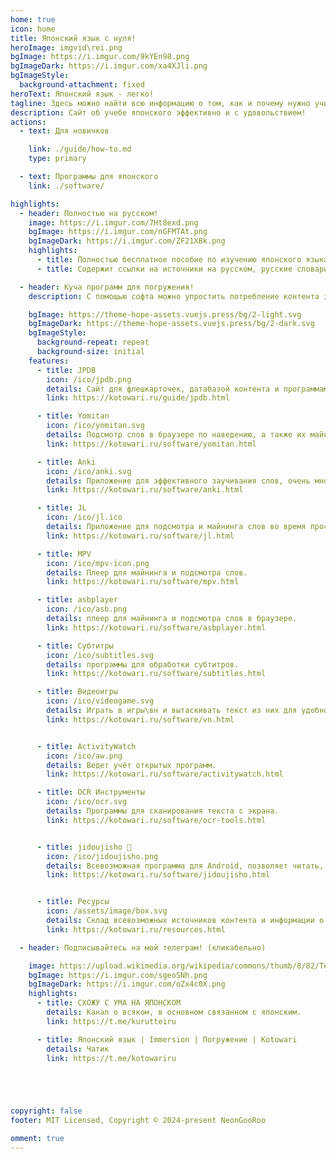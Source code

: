 ```yaml
---
home: true
icon: home
title: Японский язык с нуля! 
heroImage: imgvid\rei.png
bgImage: https://i.imgur.com/9kYEn98.png
bgImageDark: https://i.imgur.com/xa4XJli.png
bgImageStyle:
  background-attachment: fixed
heroText: Японский язык - легко! 
tagline: Здесь можно найти всю информацию о том, как и почему нужно учить японский потребляя контент.
description: Сайт об учебе японского эффективно и с удовольствием!
actions:
  - text: Для новичков

    link: ./guide/how-to.md
    type: primary

  - text: Программы для японского
    link: ./software/

highlights:
  - header: Полностью на русском!
    image: https://i.imgur.com/7Ht8exd.png
    bgImage: https://i.imgur.com/nGFMTAt.png
    bgImageDark: https://i.imgur.com/ZF21XBk.png
    highlights: 
      - title: Полностью бесплатное пособие по изучению японского языка для новичков!
      - title: Содержит ссылки на источники на русском, русские словари, чаты и прочее.

  - header: Куча программ для погружения!
    description: С помощью софта можно упростить потребление контента за счет моментального подсмотра слов, систематизации заучивания и прочих прелестей.

    bgImage: https://theme-hope-assets.vuejs.press/bg/2-light.svg
    bgImageDark: https://theme-hope-assets.vuejs.press/bg/2-dark.svg
    bgImageStyle:
      background-repeat: repeat
      background-size: initial
    features:
      - title: JPDB
        icon: /ico/jpdb.png
        details: Сайт для флешкарточек, датабазой контента и программами для майнинга на английском.
        link: https://kotowari.ru/guide/jpdb.html

      - title: Yomitan
        icon: /ico/yomitan.svg
        details: Подсмотр слов в браузере по наведению, а также их майнинг.
        link: https://kotowari.ru/software/yomitan.html

      - title: Anki
        icon: /ico/anki.svg
        details: Приложение для эффективного заучивания слов, очень много возможностей.
        link: https://kotowari.ru/software/anki.html

      - title: JL
        icon: /ico/jl.ico
        details: Приложение для подсмотра и майнинга слов во время просмотра аниме\игры на полный экран.
        link: https://kotowari.ru/software/jl.html

      - title: MPV
        icon: /ico/mpv-icon.png
        details: Плеер для майнинга и подсмотра слов.
        link: https://kotowari.ru/software/mpv.html

      - title: asbplayer
        icon: /ico/asb.png
        details: плеер для майнинга и подсмотра слов в браузере.
        link: https://kotowari.ru/software/asbplayer.html

      - title: Субтитры
        icon: /ico/subtitles.svg
        details: программы для обработки субтитров.
        link: https://kotowari.ru/software/subtitles.html

      - title: Видеоигры
        icon: /ico/videogame.svg
        details: Играть в игры\вн и вытаскивать текст из них для удобного майнинга.
        link: https://kotowari.ru/software/vn.html


      - title: ActivityWatch
        icon: /ico/aw.png
        details: Ведет учёт открытых программ.
        link: https://kotowari.ru/software/activitywatch.html

      - title: OCR Инструменты
        icon: /ico/ocr.svg
        details: Программы для сканирования текста с экрана.
        link: https://kotowari.ru/software/ocr-tools.html


      - title: jidoujisho 🚧
        icon: /ico/jidoujisho.png
        details: Всевозможная программа для Android, позволяет читать, смотреть, играть и все прочее подсматривая слова и майня.
        link: https://kotowari.ru/software/jidoujisho.html


      - title: Ресурсы
        icon: /assets/image/box.svg
        details: Склад всевозможных источников контента и информации о японском.
        link: https://kotowari.ru/resources.html

  - header: Подписывайтесь на мой телеграм! (кликабельно)

    image: https://upload.wikimedia.org/wikipedia/commons/thumb/8/82/Telegram_logo.svg/512px-Telegram_logo.svg.png
    bgImage: https://i.imgur.com/sgeoSNh.png
    bgImageDark: https://i.imgur.com/oZx4c0X.png
    highlights:
      - title: СХОЖУ С УМА НА ЯПОНСКОМ
        details: Канал о всяком, в основном связанном с японским.
        link: https://t.me/kurutteiru

      - title: Японский язык | Immersion | Погружение | Kotowari
        details: Чатик
        link: https://t.me/kotowariru





copyright: false
footer: MIT Licensed, Copyright © 2024-present NeonGooRoo

omment: true
---
```

